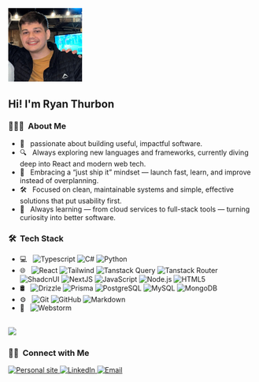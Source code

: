 <img src="https://github.com/RyanThurbon/RyanThurbon/blob/main/portrait-copy.jpg" alt="Ryan Thurbon" width="150">

<h2> Hi! I'm Ryan Thurbon</h2>

<h3> 👨🏻‍💻 &nbsp;About Me </h3>

- 🤔 &nbsp; passionate about building useful, impactful software.
- 🔍 &nbsp; Always exploring new languages and frameworks, currently diving deep into React and modern web tech.
- 🚀 &nbsp; Embracing a “just ship it” mindset — launch fast, learn, and improve instead of overplanning.
- 🛠️ &nbsp; Focused on clean, maintainable systems and simple, effective solutions that put usability first.
- 🌱 &nbsp; Always learning — from cloud services to full-stack tools — turning curiosity into better software.

<h3> 🛠 &nbsp;Tech Stack</h3>

- 💻 &nbsp;
  ![Typescript](https://img.shields.io/badge/TypeScript-333333?style=flat&logo=typescript&logoColor=blue)
  ![C#](https://img.shields.io/badge/C%23-333333?style=flat&logo=csharp&logoColor=blue)
  ![Python](https://img.shields.io/badge/Python-333333?style=flat&logo=python&logoColor=green)
- 🌐 &nbsp;
  ![React](https://img.shields.io/badge/-React-333333?style=flat&logo=react)
  ![Tailwind](https://img.shields.io/badge/Tailwind_CSS-333333?style=flat&logo=tailwind-css&logoColor=blue)
  ![Tanstack Query](https://img.shields.io/badge/Tanstack_Query-333333?style=flat&logo=ReactQuery&logoColor=green)
  ![Tanstack Router](https://img.shields.io/badge/Tanstack_Router-333333?style=flat&logo=ReactRouter&logoColor=green)
  ![ShadcnUI](https://img.shields.io/badge/shadcn%2Fui-333333?style=flat&logo=shadcnui&logoColor=white)
  ![NextJS](https://img.shields.io/badge/Next%20js-333333?style=flat&logo=nextdotjs&logoColor=white)
  ![JavaScript](https://img.shields.io/badge/-JavaScript-333333?style=flat&logo=javascript)
  ![Node.js](https://img.shields.io/badge/-Node.js-333333?style=flat&logo=node.js)
  ![HTML5](https://img.shields.io/badge/-HTML5-333333?style=flat&logo=HTML5)
- 🛢 &nbsp;
  ![Drizzle](https://img.shields.io/badge/Drizzle-333333?style=flat&logo=drizzle&logoColor=green)
  ![Prisma](https://img.shields.io/badge/Prisma-333333?style=flat&logo=Prisma&logoColor=blue)
  ![PostgreSQL](https://img.shields.io/badge/PostgreSQL-333333?style=flat&logo=postgresql&logoColor=blue)
  ![MySQL](https://img.shields.io/badge/-MySQL-333333?style=flat&logo=mysql)
  ![MongoDB](https://img.shields.io/badge/-MongoDB-333333?style=flat&logo=mongodb)
- ⚙️ &nbsp;
  ![Git](https://img.shields.io/badge/-Git-333333?style=flat&logo=git)
  ![GitHub](https://img.shields.io/badge/-GitHub-333333?style=flat&logo=github)
  ![Markdown](https://img.shields.io/badge/-Markdown-333333?style=flat&logo=markdown)
- 🔧 &nbsp;
  ![Webstorm](https://img.shields.io/badge/WebStorm-333333?style=flat&logo=WebStorm&logoColor=blue)

<br/>

<a href="https://github.com/RyanThurbon">
  <img height="180em" src="https://github-readme-stats.vercel.app/api/top-langs/?username=RyanThurbon&theme=buefy&layout=compact" />
</a>

<br/>

<h3> 🤝🏻 &nbsp;Connect with Me </h3>

<p align="start">
<a href="https://www.ryanthurbon.com/"><img alt="Personal site" src="https://img.shields.io/badge/Website-ryanthurbon.com-blue?style=flat-square"/>
<a href="https://www.linkedin.com/in/ryan-thurbon"><img alt="LinkedIn" src="https://img.shields.io/badge/LinkedIn-Ryan%20Thurbon-blue?style=flat-square"/>
<a href="mailto:ryanthurbon3@gmail.com"><img alt="Email" src="https://img.shields.io/badge/Email-ryanthurbon3@gmail.com-blue?style=flat-square"/>
</p>
